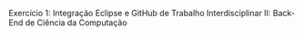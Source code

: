 Exercício 1: Integração Eclipse e GitHub de Trabalho Interdisciplinar II: Back-End de Ciência da Computação
